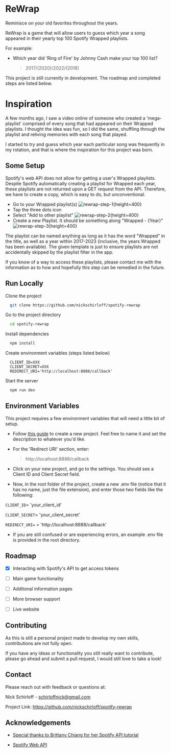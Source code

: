 
# ReWrap

Reminisce on your old favorites throughout the years.

ReWrap is a game that will allow users to guess which year a song appeared in their yearly top 100 Spotify Wrapped playlists.

For example:
* Which year did 'Ring of Fire' by Johnny Cash make your top 100 list?
    > 2017/(2020)/2022/(2018)

This project is still currently in development. The roadmap and completed steps are listed below.


# Inspiration

A few months ago, I saw a video online of someone who created a 'mega-playlist' comprised of every song that had appeared on  their Wrapped playlists. I thought the idea was fun, so I did the same, shuffling through the playlist and reliving memories with each song that played.

I started to try and guess which year each particular song was frequently in my rotation, and that is where the inspiration for this project was born.

## Some Setup

Spotify's web API does not allow for getting a user's Wrapped playlists. Despite Spotify automatically creating a playlist for Wrapped each year, these
playlists are not returned upon a GET request from the API. Therefore, we have to create a copy, which is easy to do, but unconventional.

* Go to your Wrapped playlist(s)
![rewrap-step-1](https://github.com/nickschirloff/spotify-rewrap/blob/main/git-images/rewrap-step-1.jpg){height=400}
* Tap the three dots icon
* Select "Add to other playlist"
![rewrap-step-2](https://github.com/nickschirloff/spotify-rewrap/blob/main/git-images/rewrap-step-2.jpg){height=400}
* Create a new Playlist. It should be something along "Wrapped - {Year}"
![rewrap-step-3](https://github.com/nickschirloff/spotify-rewrap/blob/main/git-images/rewrap-step-3.jpg){height=400}


The playlist can be named anything as long as it has the word "Wrapped" in the title, as well as a year within 2017-2023 (inclusive, the years Wrapped has been available). The given template is just to ensure playlists are not accidentally skipped by the playlist filter in the app.

If you know of a way to access these playlists, please contact me with the information as to how and hopefully this step can be remedied in the future.

## Run Locally

Clone the project

```bash
  git clone https://github.com/nickschirloff/spotify-rewrap
```

Go to the project directory

```bash
  cd spotify-rewrap
```

Install dependencies

```bash
  npm install
```

Create environment variables (steps listed below)
```
  CLIENT_ID=XXX
  CLIENT_SECRET=XXX
  REDIRECT_URI='http://localhost:8888/callback'
```

Start the server

```bash
  npm run dev
```


## Environment Variables

This project requires a few environment variables that will need a little bit of setup.

* Follow [this guide](https://developer.spotify.com/documentation/web-api) to create a new project. Feel free to name it and set the description to whatever you'd like.

* For the 'Redirect URI' section, enter: 
    > http://localhost:8888/callback 

* Click on your new project, and go to the settings. You should see a Client ID and Client Secret field.

* Now, in the root folder of the project, create a new .env file (notice that it has no name, just the file extension), and enter those two fields like the following:


`CLIENT_ID`= 'your_client_id'

`CLIENT_SECRET`= 'your_client_secret'

`REDIRECT_URI=` = 'http://localhost:8888/callback'

* If you are still confused or are experiencing errors, an example .env file is provided in the root directory.

## Roadmap

- [X] Interacting with Spotify's API to get access tokens

- [ ] Main game functionality

- [ ] Additonal information pages

- [ ] More browser support

- [ ] Live website



## Contributing

As this is still a personal project made to develop my own skills, contributions are not fully open.

If you have any ideas or functionality you still really want to contribute, please go ahead and submit a pull request, I would still love to take a look!



## Contact

Please reach out with feedback or questions at:

Nick Schirloff - schirloffnick@gmail.com

Project Link: https://github.com/nickschirloff/spotify-rewrap
## Acknowledgements

- [Special thanks to Brittany Chiang for her Spotify API tutorial](https://www.newline.co/courses/build-a-spotify-connected-app/course-introduction)

- [Spotify Web API](https://developer.spotify.com/documentation/web-api) 

